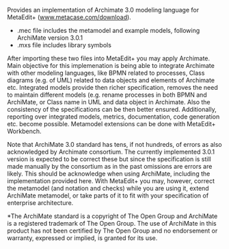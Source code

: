 Provides an implementation of Archimate 3.0 modeling language for MetaEdit+ (www.metacase.com/download).

- .mec file includes the metamodel and example models, following ArchiMate version 3.0.1
- .mxs file includes library symbols

After importing these two files into MetaEdit+ you may apply Archimate. Main objective for this implemenation is being able to integrate Archimate  with other modeling languages, like BPMN related to processes, Class diagrams (e.g. of UML) related to data objects and elements of Archimate etc. Integrated models provide then richer specification, removes the need to maintain different models (e.g. rename processes in both BPMN and ArchiMate, or Class name in UML and data object in Archimate. Also the consistency of the specifications can be then better ensured. Additionally, reporting over integrated models, metrics, documentation, code generation etc. become possible. Metamodel extensions can be done with MetaEdit+ Workbench.

Note that ArchiMate 3.0 standard has tens, if not hundreds, of errors as also acknowledged by Archimate consortium. The currently implemented 3.0.1 version is expected to be correct these but since the specification is still made manually by the consortium as in the past omissions are errors are likely. This should be acknowledge when using ArchiMate, including the implementation provided here. With MetaEdit+ you may, however, correct the metamodel (and notation and checks) while you are using it, extend ArchiMate metamodel, or take parts of it to fit with your specification of enterprise architecture.

*The ArchiMate standard is a copyright of The Open Group and ArchiMate is a registered trademark of The Open Group. The use of
ArchiMate in this product has not been certified by The Open Group and no endorsement or warranty, expressed or implied, is granted for its use.
